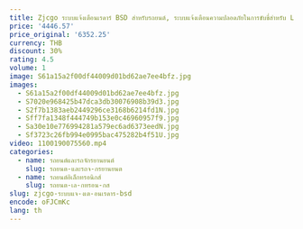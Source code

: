 ```yaml
---
title: Zjcgo ระบบแจ้งเตือนเรดาร์ BSD สำหรับรถยนต์, ระบบแจ้งเตือนความปลอดภัยในการขับขี่สำหรับ Lexus LS 460 600H LS600h LS460 XF40 2007 ~ 2017
price: '4446.57'
price_original: '6352.25'
currency: THB
discount: 30%
rating: 4.5
volume: 1
image: S61a15a2f00df44009d01bd62ae7ee4bfz.jpg
images:
  - S61a15a2f00df44009d01bd62ae7ee4bfz.jpg
  - S7020e968425b47dca3db30076908b39d3.jpg
  - S2f7b1383aeb2449296ce3168b6214fd1N.jpg
  - Sff7fa1348f444749b153e0c46960957f9.jpg
  - Sa30e10e776994281a579ec6ad6373eedN.jpg
  - Sf3723c26fb994e0995bac475282b4f51U.jpg
video: 1100190075560.mp4
categories:
  - name: รถยนต์และรถจักรยานยนต์
    slug: รถยนต-และรถจ-กรยานยนต
  - name: รถยนต์อิเล็กทรอนิกส์
    slug: รถยนต-เล-กทรอน-กส
slug: zjcgo-ระบบแจ-งเต-อนเรดาร-bsd
encode: oFJCmKc
lang: th
---
```

  